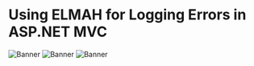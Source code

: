 # Using ELMAH for Logging Errors in ASP.NET MVC 

<img src="https://github.com/saineshwar/WebErrorLogging_ELMAH/blob/master/image001.png?raw=true" alt="Banner" title="Banner" style="max-width:100%;">

<img src="https://github.com/saineshwar/WebErrorLogging_ELMAH/blob/master/image044.png?raw=true" alt="Banner" title="Banner" style="max-width:100%;">

<img src="https://github.com/saineshwar/WebErrorLogging_ELMAH/blob/master/image060.jpg?raw=true" alt="Banner" title="Banner" style="max-width:100%;">

